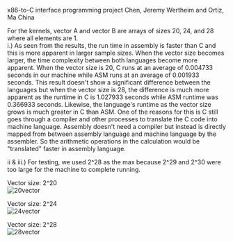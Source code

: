 x86-to-C interface programming project
Chen, Jeremy Wertheim and Ortiz, Ma China

 For the kernels, vector A and vector B are arrays of sizes 20, 24, and 28 where all elements are 1.<br />
 i.) 
 As seen from the results, the run time in assembly is faster than C and this is more apparent in larger sample sizes. When the vector size becomes larger, the time complexity between both languages become more apparent. When the vector size is 20, C runs at an average of 0.004733 seconds in our machine while ASM runs at an average of 0.001933 seconds. This result doesn't show a significant difference between the languages but when the vector size is 28, the difference is much more apparent as the runtime in C is 1.027933 seconds while ASM runtime was 0.366933 seconds. Likewise, the language's runtime as the vector size grows is much greater in C than ASM. One of the reasons for this is C still goes through a compiler and other processes to translate the C code into machine language. Assembly doesn't need a compiler but instead is directly mapped from between assembly language and machine language by the assembler. So the arithmetic operations in the calculation would be "translated" faster in assembly language.
 
 ii & iii.)
 For testing, we used 2^28 as the max because 2^29 and 2^30 were too large for the machine to complete running.

 Vector size: 2^20<br />
  ![20vector](https://github.com/jeremywchen/x86-to-C-interface-programming-project/assets/92730916/5e12ac04-3f7d-404d-8aae-e098811138d2)
 
 Vector size: 2^24<br />
  ![24vector](https://github.com/jeremywchen/x86-to-C-interface-programming-project/assets/92730916/9d5ab46b-c029-4d29-bc19-6eea4e1b0316)


 Vector size: 2^28<br />
  ![28vector](https://github.com/jeremywchen/x86-to-C-interface-programming-project/assets/92730916/1519cb33-75f9-4282-98aa-2f3279ba8430)
